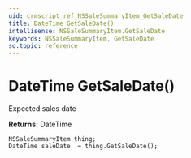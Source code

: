 ```yaml
---
uid: crmscript_ref_NSSaleSummaryItem_GetSaleDate
title: DateTime GetSaleDate()
intellisense: NSSaleSummaryItem.GetSaleDate
keywords: NSSaleSummaryItem, GetSaleDate
so.topic: reference
---
```


# DateTime GetSaleDate()

Expected sales date

**Returns:** DateTime

```crmscript
NSSaleSummaryItem thing;
DateTime saleDate  = thing.GetSaleDate();
```

